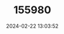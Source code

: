 ---
title: "155980"
category: "Potamopyrgus antipodarum"
draft: false
date: 2024-02-22 13:03:52
languages:
  English: ["New Zealand Mudsnail"]
---